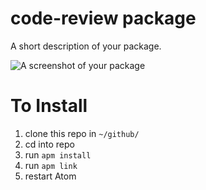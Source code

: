 # code-review package

A short description of your package.

![A screenshot of your package](https://f.cloud.github.com/assets/69169/2290250/c35d867a-a017-11e3-86be-cd7c5bf3ff9b.gif)

# To Install
1) clone this repo in `~/github/`
2) cd into repo
3) run `apm install`
4) run `apm link`
5) restart Atom
